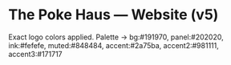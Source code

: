 # The Poke Haus — Website (v5)
Exact logo colors applied.
Palette → bg:#191970, panel:#202020, ink:#fefefe, muted:#848484, accent:#2a75ba, accent2:#981111, accent3:#171717
